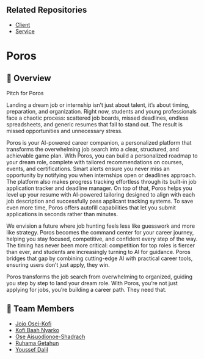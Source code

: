 ## Related Repositories
- [Client](https://github.com/calvin-cs262-fall2025-teamF/Client.git)
- [Service](https://github.com/calvin-cs262-fall2025-teamF/Service.git)





# Poros  

## 🌟 Overview  
Pitch for Poros

Landing a dream job or internship isn’t just about talent, it’s about timing, preparation, and organization. Right now, students and young professionals face a chaotic process: scattered job boards, missed deadlines, endless spreadsheets, and generic resumes that fail to stand out. The result is missed opportunities and unnecessary stress.

Poros is your AI-powered career companion, a personalized platform that transforms the overwhelming job search into a clear, structured, and achievable game plan. With Poros, you can build a personalized roadmap to your dream role, complete with tailored recommendations on courses, events, and certifications. Smart alerts ensure you never miss an opportunity by notifying you when internships open or deadlines approach. The platform also makes progress tracking effortless through its built-in job application tracker and deadline manager. On top of that, Poros helps you level up your resume with AI-powered tailoring designed to align with each job description and successfully pass applicant tracking systems. To save even more time, Poros offers autofill capabilities that let you submit applications in seconds rather than minutes.

We envision a future where job hunting feels less like guesswork and more like strategy. Poros becomes the command center for your career journey, helping you stay focused, competitive, and confident every step of the way. The timing has never been more critical: competition for top roles is fiercer than ever, and students are increasingly turning to AI for guidance. Poros bridges that gap by combining cutting-edge AI with practical career tools, ensuring users don’t just apply, they win.

Poros transforms the job search from overwhelming to organized, guiding you step by step to land your dream role. With Poros, you’re not just applying for jobs, you’re building a career path. They need that.


## 👥 Team Members  
- [Jojo Osei-Kofi](https://github.com/Jojo-Osei-Kofi)
- [Kofi Baah Nyarko](https://github.com/KofiBaahNyarko) 
- [Ose Aisuodionoe-Shadrach](https://github.com/Ose-97)  
- [Ruhama Getahun](https://github.com/RuhamaGetahun)  
- [Youssef Dalil](https://github.com/YoussefDalil24)  
